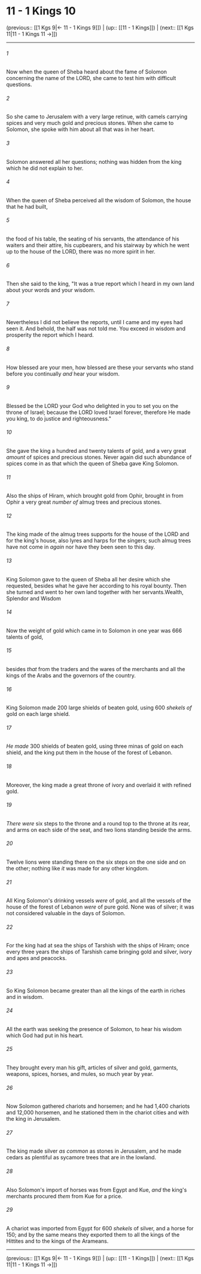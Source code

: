 # 11 - 1 Kings 10

(previous:: [[1 Kgs 9|← 11 - 1 Kings 9]]) | (up:: [[11 - 1 Kings]]) | (next:: [[1 Kgs 11|11 - 1 Kings 11 →]])

***


###### 1 
Now when the queen of Sheba heard about the fame of Solomon concerning the name of the LORD, she came to test him with difficult questions. 

###### 2 
So she came to Jerusalem with a very large retinue, with camels carrying spices and very much gold and precious stones. When she came to Solomon, she spoke with him about all that was in her heart. 

###### 3 
Solomon answered all her questions; nothing was hidden from the king which he did not explain to her. 

###### 4 
When the queen of Sheba perceived all the wisdom of Solomon, the house that he had built, 

###### 5 
the food of his table, the seating of his servants, the attendance of his waiters and their attire, his cupbearers, and his stairway by which he went up to the house of the LORD, there was no more spirit in her. 

###### 6 
Then she said to the king, "It was a true report which I heard in my own land about your words and your wisdom. 

###### 7 
Nevertheless I did not believe the reports, until I came and my eyes had seen it. And behold, the half was not told me. You exceed _in_ wisdom and prosperity the report which I heard. 

###### 8 
How blessed are your men, how blessed are these your servants who stand before you continually _and_ hear your wisdom. 

###### 9 
Blessed be the LORD your God who delighted in you to set you on the throne of Israel; because the LORD loved Israel forever, therefore He made you king, to do justice and righteousness." 

###### 10 
She gave the king a hundred and twenty talents of gold, and a very great _amount_ of spices and precious stones. Never again did such abundance of spices come in as that which the queen of Sheba gave King Solomon. 

###### 11 
Also the ships of Hiram, which brought gold from Ophir, brought in from Ophir a very great _number of_ almug trees and precious stones. 

###### 12 
The king made of the almug trees supports for the house of the LORD and for the king's house, also lyres and harps for the singers; such almug trees have not come in _again_ nor have they been seen to this day. 

###### 13 
King Solomon gave to the queen of Sheba all her desire which she requested, besides what he gave her according to his royal bounty. Then she turned and went to her own land together with her servants.Wealth, Splendor and Wisdom 

###### 14 
Now the weight of gold which came in to Solomon in one year was 666 talents of gold, 

###### 15 
besides _that_ from the traders and the wares of the merchants and all the kings of the Arabs and the governors of the country. 

###### 16 
King Solomon made 200 large shields of beaten gold, using 600 _shekels of_ gold on each large shield. 

###### 17 
_He made_ 300 shields of beaten gold, using three minas of gold on each shield, and the king put them in the house of the forest of Lebanon. 

###### 18 
Moreover, the king made a great throne of ivory and overlaid it with refined gold. 

###### 19 
_There were_ six steps to the throne and a round top to the throne at its rear, and arms on each side of the seat, and two lions standing beside the arms. 

###### 20 
Twelve lions were standing there on the six steps on the one side and on the other; nothing like _it_ was made for any other kingdom. 

###### 21 
All King Solomon's drinking vessels _were_ of gold, and all the vessels of the house of the forest of Lebanon _were_ of pure gold. None was of silver; it was not considered valuable in the days of Solomon. 

###### 22 
For the king had at sea the ships of Tarshish with the ships of Hiram; once every three years the ships of Tarshish came bringing gold and silver, ivory and apes and peacocks. 

###### 23 
So King Solomon became greater than all the kings of the earth in riches and in wisdom. 

###### 24 
All the earth was seeking the presence of Solomon, to hear his wisdom which God had put in his heart. 

###### 25 
They brought every man his gift, articles of silver and gold, garments, weapons, spices, horses, and mules, so much year by year. 

###### 26 
Now Solomon gathered chariots and horsemen; and he had 1,400 chariots and 12,000 horsemen, and he stationed them in the chariot cities and with the king in Jerusalem. 

###### 27 
The king made silver _as common_ as stones in Jerusalem, and he made cedars as plentiful as sycamore trees that are in the lowland. 

###### 28 
Also Solomon's import of horses was from Egypt and Kue, _and_ the king's merchants procured _them_ from Kue for a price. 

###### 29 
A chariot was imported from Egypt for 600 _shekels_ of silver, and a horse for 150; and by the same means they exported them to all the kings of the Hittites and to the kings of the Arameans.

***

(previous:: [[1 Kgs 9|← 11 - 1 Kings 9]]) | (up:: [[11 - 1 Kings]]) | (next:: [[1 Kgs 11|11 - 1 Kings 11 →]])
